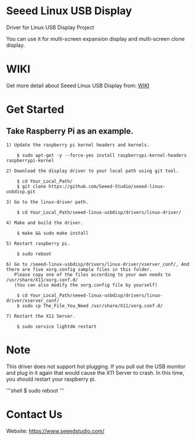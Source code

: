 Seeed Linux USB Display
====================================================================================
Driver for Linux USB Display Project

You can use it for multi-screen expansion display and multi-screen clone display.


WIKI
====================================================================================
Get more detail about Seeed Linux USB Display from: 
[WIKI](https://wiki.seeedstudio.com/Wio-Terminal-HMI)


Get Started
====================================================================================
Take Raspberry Pi as an example.
------------------------------------------------------------------------------------
    1) Update the raspberry pi kernel headers and kernels.

        $ sudo apt-get -y --force-yes install raspberrypi-kernel-headers raspberrypi-kernel

    2) Download the display driver to your local path using git tool.

        $ cd Your_Local_Path/
        $ git clone https://github.com/Seeed-Studio/seeed-linux-usbdisp.git

    3) Go to the linux-driver path.

        $ cd Your_Local_Path/seeed-linux-usbdisp/drivers/linux-driver/

    4) Make and build the driver.

        $ make && sudo make install

    5) Restart raspberry pi.

        $ sudo reboot

    6) Go to /seeed-linux-usbdisp/drivers/linux-driver/xserver_conf/, And there are five xorg.config sample files in this folder. 
       Please copy one of the files according to your own needs to /usr/share/X11/xorg.conf.d/
       (You can also modify the xorg.config file by yourself)

        $ cd Your_Local_Path/seeed-linux-usbdisp/drivers/linux-driver/xserver_conf/
        $ sudo cp The_File_You_Need /usr/share/X11/xorg.conf.d/

    7) Restart the X11 Server.

        $ sudo service lightdm restart


Note
====================================================================================
This driver does not support hot plugging. If you pull out the USB monitor and plug in it again that would cause the X11 Server to crash. In this time, you should restart your raspberry pi.

'''shell
$ sudo reboot
'''


Contact Us
====================================================================================
Website: https://www.seeedstudio.com/
